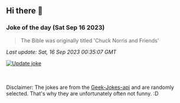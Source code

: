 ## Hi there 👋

### Joke of the day (Sat Sep 16 2023)
<!-- joke -->
>The Bible was originally titled 'Chuck Norris and Friends'
<!-- /joke -->

*Last update: Sat, 16 Sep 2023 00:35:07 GMT*

[![Update joke](https://github.com/nclskfm/nclskfm/actions/workflows/joke.yml/badge.svg)](https://github.com/nclskfm/nclskfm/actions/workflows/joke.yml)

<br><br>
Disclaimer: The jokes are from the [Geek-Jokes-api](https://github.com/sameerkumar18/geek-joke-api) and are randomly selected. That's why they are unfortunately often not funny. :D

